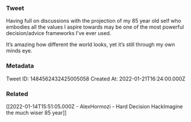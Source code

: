 ### Tweet
Having full on discussions with the projection of my 85 year old self who embodies all the values I aspire towards may be one of the most powerful decision/advice frameworks  I’ve ever used.

It’s amazing how different the world looks, yet it’s still through my own minds eye.

### Metadata
Tweet ID: 1484562432425005058
Created At: 2022-01-21T16:24:00.000Z

### Related
[[2022-01-14T15:51:05.000Z - AlexHormozi - Hard Decision HackImagine the much wiser 85 year]]


